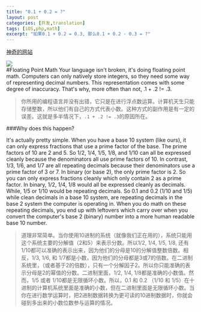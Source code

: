 ```yaml
---
title: "0.1 + 0.2 = ?"
layout: post
categories: [开发,translation]
tags: [iOS,php,math]
excerpt: "如果0.1 + 0.2 = 0.3, 那么0.1 + 0.2 - 0.3 = ?"
---
```


[神奇的网站](http://0.30000000000000004.com/)  

![](http://7xo1be.com1.z0.glb.clouddn.com/img35.pic.jpg)  
#Floating Point Math
Your language isn't broken, it's doing floating point math. Computers can only natively store integers, so they need some way of representing decimal numbers. This representation comes with some degree of inaccuracy. That's why, more often than not, .1 + .2 != .3.  
> 你所用的编程语言并没有出错，它只是在进行浮点数运算。计算机天生只能存储整数，所以他们有自己的方式代表小数。这种方式的副作用是有一定的误差。这就是多半情况下，`.1 + .2 != .3`的原因所在。  
 
###Why does this happen?

It's actually pretty simple. When you have a base 10 system (like ours), it can only express fractions that use a prime factor of the base. The prime factors of 10 are 2 and 5. So 1/2, 1/4, 1/5, 1/8, and 1/10 can all be expressed cleanly because the denominators all use prime factors of 10. In contrast, 1/3, 1/6, and 1/7 are all repeating decimals because their denominators use a prime factor of 3 or 7. In binary (or base 2), the only prime factor is 2. So you can only express fractions cleanly which only contain 2 as a prime factor. In binary, 1/2, 1/4, 1/8 would all be expressed cleanly as decimals. While, 1/5 or 1/10 would be repeating decimals. So 0.1 and 0.2 (1/10 and 1/5) while clean decimals in a base 10 system, are repeating decimals in the base 2 system the computer is operating in. When you do math on these repeating decimals, you end up with leftovers which carry over when you convert the computer's base 2 (binary) number into a more human readable base 10 number.

> 道理非常简单。当你使用10进制的系统（就像我们正在用的），系统只能用这个系统主要的分解值（2和5）来表示分数。所以1/2, 1/4, 1/5, 1/8, 还有 1/10都可以准确的表示出来，因为他们的分母是10的分解值整数倍数。相反，1/3, 1/6, 和 1/7都是小数，因为他们的分母都是3或7的倍数。在二进制系统里，（或者基于2的倍数），只有一个分解因子2。所以你只能准确的表示分母是2的幂值的分数。二进制里面，1/2, 1/4, 1/8都是准确的小数值。然而，1/5 或者 1/10都是无限循环小数。所以，0.1 和 0.2 （1/10 和 1/5）在十进制的计算机系统里面是准确的小数，但在二进制里面是无限循环小数。当你在进行数学运算时，把2进制数据转换为更可读的10进制数据时，你就会碰到多出来的小数位数参与运算的情况。